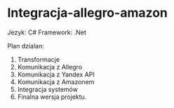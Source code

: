 # Integracja-allegro-amazon

Jezyk: C#
Framework: .Net

Plan dzialan:
1. Transformacje
2. Komunikacja z Allegro
3. Komunikacja z Yandex API
4. Komunikacja z Amazonem
5. Integracja systemów
6. Finalna wersja projektu.
